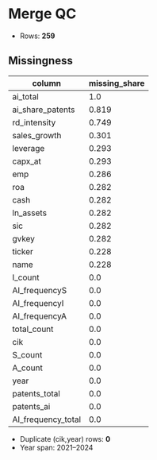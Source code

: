 # Merge QC

- Rows: **259**

## Missingness

| column | missing_share |
| --- | --- |
| ai_total | 1.0 |
| ai_share_patents | 0.819 |
| rd_intensity | 0.749 |
| sales_growth | 0.301 |
| leverage | 0.293 |
| capx_at | 0.293 |
| emp | 0.286 |
| roa | 0.282 |
| cash | 0.282 |
| ln_assets | 0.282 |
| sic | 0.282 |
| gvkey | 0.282 |
| ticker | 0.228 |
| name | 0.228 |
| I_count | 0.0 |
| AI_frequencyS | 0.0 |
| AI_frequencyI | 0.0 |
| AI_frequencyA | 0.0 |
| total_count | 0.0 |
| cik | 0.0 |
| S_count | 0.0 |
| A_count | 0.0 |
| year | 0.0 |
| patents_total | 0.0 |
| patents_ai | 0.0 |
| AI_frequency_total | 0.0 |

- Duplicate (cik,year) rows: **0**
- Year span: 2021–2024
